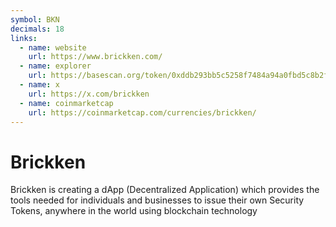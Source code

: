 ```yaml
---
symbol: BKN
decimals: 18
links:
  - name: website
    url: https://www.brickken.com/
  - name: explorer
    url: https://basescan.org/token/0xddb293bb5c5258f7484a94a0fbd5c8b2f6e4e376
  - name: x
    url: https://x.com/brickken
  - name: coinmarketcap
    url: https://coinmarketcap.com/currencies/brickken/
---
```


# Brickken

Brickken is creating a dApp (Decentralized Application) which provides the tools needed for individuals and businesses to issue their own Security Tokens, anywhere in the world using blockchain technology
